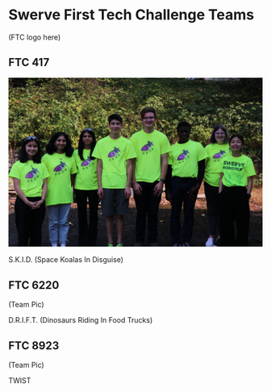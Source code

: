 # Swerve First Tech Challenge Teams

(FTC logo here)

## FTC 417

![SKID Team](../assets/images/ftc_417_2022.jpg)

S.K.I.D. (Space Koalas In Disguise)

## FTC 6220

(Team Pic)

D.R.I.F.T. (Dinosaurs Riding In Food Trucks)

## FTC 8923

(Team Pic)

TWIST
